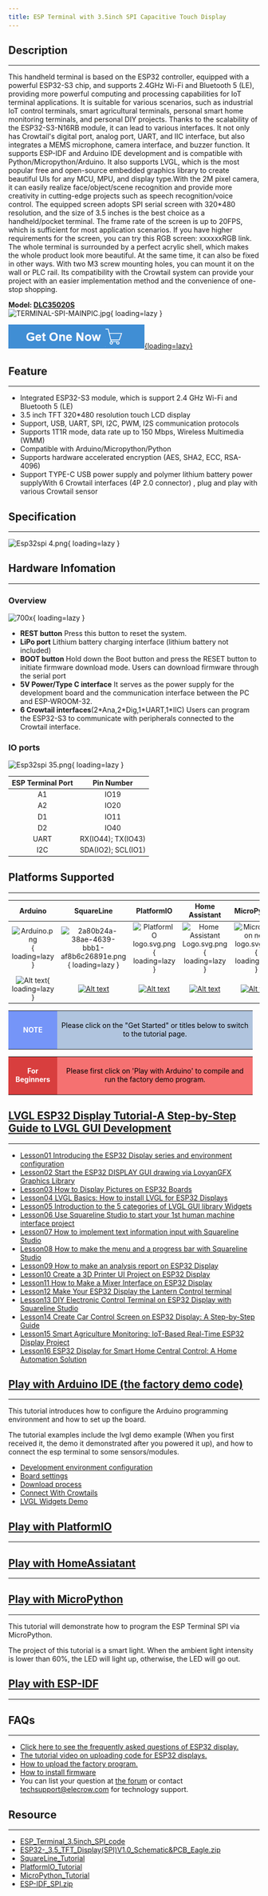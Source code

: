 ```yaml
---
title: ESP Terminal with 3.5inch SPI Capacitive Touch Display
---
```


## Description
-----------

This handheld terminal is based on the ESP32 controller, equipped with a powerful ESP32-S3 chip, and supports 2.4GHz Wi-Fi and Bluetooth 5 (LE), providing more powerful computing and processing capabilities for IoT terminal applications. It is suitable for various scenarios, such as industrial IoT control terminals, smart agricultural terminals, personal smart home monitoring terminals, and personal DIY projects. Thanks to the scalability of the ESP32-S3-N16RB module, it can lead to various interfaces. It not only has Crowtail's digital port, analog port, UART, and IIC interface, but also integrates a MEMS microphone, camera interface, and buzzer function. It supports ESP-IDF and Arduino IDE development and is compatible with Python/Micropython/Arduino. It also supports LVGL, which is the most popular free and open-source embedded graphics library to create beautiful UIs for any MCU, MPU, and display type.With the 2M pixel camera, it can easily realize face/object/scene recognition and provide more creativity in cutting-edge projects such as speech recognition/voice control. The equipped screen adopts SPI serial screen with 320\*480 resolution, and the size of 3.5 inches is the best choice as a handheld/pocket terminal. The frame rate of the screen is up to 20FPS, which is sufficient for most application scenarios. If you have higher requirements for the screen, you can try this RGB screen: xxxxxxRGB link. The whole terminal is surrounded by a perfect acrylic shell, which makes the whole product look more beautiful. At the same time, it can also be fixed in other ways. With two M3 screw mounting holes, you can mount it on the wall or PLC rail. Its compatibility with the Crowtail system can provide your project with an easier implementation method and the convenience of one-stop shopping.

**Model: [DLC35020S](https://www.elecrow.com/esp-terminal-3-5-inch-320-480-spi-tft-capacitive-touch-display-with-ov2640-camera.html)**  
![TERMINAL-SPI-MAINPIC.jpg](https://wiki.elecrow.com/images/thumb/a/a3/TERMINAL-SPI-MAINPIC.jpg/500px-TERMINAL-SPI-MAINPIC.jpg){ loading=lazy }

[![Alt text](./assets/images/Get_one_now.png){loading=lazy}](https://www.elecrow.com/esp-terminal-3-5-inch-320-480-spi-tft-capacitive-touch-display-with-ov2640-camera.html?wiki "Title text")

## Feature
-------

- Integrated ESP32-S3 module, which is support 2.4 GHz Wi-Fi and Bluetooth 5 (LE)
- 3.5 inch TFT 320\*480 resolution touch LCD display
- Support, USB, UART, SPI, I2C, PWM, I2S communication protocols
- Supports 1T1R mode, data rate up to 150 Mbps, Wireless Multimedia (WMM)
- Compatible with Arduino/Micropython/Python
- Supports hardware accelerated encryption (AES, SHA2, ECC, RSA-4096)
- Support TYPE-C USB power supply and polymer lithium battery power supplyWith 6 Crowtail interfaces (4P 2.0 connector) , plug and play with various Crowtail sensor

## Specification
-------------

![Esp32spi 4.png](https://wiki.elecrow.com/images/thumb/d/d1/Esp32spi_4.png/600px-Esp32spi_4.png){ loading=lazy }

## Hardware Infomation
-------------------

### **Overview**

![700x](https://wiki.elecrow.com/images/thumb/2/22/Esp32spi_3.png/700px-Esp32spi_3.png){ loading=lazy }

- **REST button** Press this button to reset the system.
- **LiPo port** Lithium battery charging interface (lithium battery not included)
- **BOOT button** Hold down the Boot button and press the RESET button to initiate firmware download mode. Users can download firmware through the serial port
- **5V Power/Type C interface** It serves as the power supply for the development board and the communication interface between the PC and ESP-WROOM-32.
- **6 Crowtail interfaces**(2\*Ana,2\*Dig,1\*UART,1\*IIC) Users can program the ESP32-S3 to communicate with peripherals connected to the Crowtail interface.

### **IO ports**

![Esp32spi 35.png](https://wiki.elecrow.com/images/thumb/a/a1/Esp32spi_35.png/622px-Esp32spi_35.png){ loading=lazy }

| **ESP Terminal Port** | **Pin Number** |
|:-:|:-:|
| A1 | IO19 |
| A2 | IO20 |
| D1 | IO11 |
| D2 | IO40 |
| UART | RX(IO44); TX(IO43) |
| I2C | SDA(IO2); SCL(IO1) |

## Platforms Supported
-------------------

| **Arduino** | **SquareLine** | **PlatformIO** | **Home Assistant** | **MicroPython** | **ESP-IDF** |
|:-:|:-:|:-:|:-:|:-:|:-:|
| ![Arduino.png](https://wiki.elecrow.com/images/6/63/Arduino.png){ loading=lazy } | ![2a80b24a-38ae-4639-bbb1-af8b6c26891e.png](https://wiki.elecrow.com/images/thumb/9/9b/2a80b24a-38ae-4639-bbb1-af8b6c26891e.png/200px-2a80b24a-38ae-4639-bbb1-af8b6c26891e.png){ loading=lazy } | ![PlatformIO logo.svg.png](https://wiki.elecrow.com/images/thumb/8/82/PlatformIO_logo.svg.png/200px-PlatformIO_logo.svg.png){ loading=lazy } | ![Home Assistant Logo.svg.png](https://wiki.elecrow.com/images/thumb/0/08/Home_Assistant_Logo.svg.png/200px-Home_Assistant_Logo.svg.png){ loading=lazy } | ![MicroPython new logo.svg.png](https://wiki.elecrow.com/images/thumb/c/c9/MicroPython_new_logo.svg.png/200px-MicroPython_new_logo.svg.png){ loading=lazy } | ![38b1d992-8f73-42bb-a922-318053d9042a.png](https://wiki.elecrow.com/images/5/5c/38b1d992-8f73-42bb-a922-318053d9042a.png){ loading=lazy } |
| ![Alt text](https://wiki.elecrow.com/images/thumb/9/93/GetStarted.png/150px-GetStarted.png){ loading=lazy } | [![Alt text](https://wiki.elecrow.com/images/thumb/9/93/GetStarted.png/150px-GetStarted.png)](https://www.elecrow.com/wiki/index.php?title=File:SquareLine_Tutorial.pdf "Title text") | [![Alt text](https://wiki.elecrow.com/images/thumb/9/93/GetStarted.png/150px-GetStarted.png)](./esp-terminal-35-inch-display-platformio-tutorial.md "Title text") | [![Alt text](https://wiki.elecrow.com/images/thumb/9/93/GetStarted.png/150px-GetStarted.png)](https://www.elecrow.com/download/product/DLC35020S/HomeAssistant_3.5SPI.zip "Title text") | [![Alt text](https://wiki.elecrow.com/images/thumb/9/93/GetStarted.png/150px-GetStarted.png)](./esp-terminal-spi-35-inch-display-micropython-tutorial.md "Title text") | [![Alt text](https://wiki.elecrow.com/images/thumb/9/93/GetStarted.png/150px-GetStarted.png)](https://www.elecrow.com/download/product/DLC35020S/ESP-IDF_SPI.zip "Title text") |

<table>
    <tbody>
        <tr>
            <td style="text-align: center;height:5em;width:6em;background:#7595F8;color:white"><b>NOTE</b></td>
            <td style="text-align: center;background:#B0C4DE;color:black;width:27em">Please click on the "Get Started" or titles below to switch to the tutorial page.</td>
        </tr>
    </tbody>
</table>

<table>
    <tbody>
        <tr>
            <td style="text-align: center;height:5em;width:6em;background:#D83E3E;color:white"><b>For Beginners</b></td>
            <td style="text-align: center;background:#F57171;color:black;width:27em">Please first click on 'Play with Arduino' to compile and run the factory demo program.</td>
        </tr>
    </tbody>
</table>

## [LVGL ESP32 Display Tutorial-A Step-by-Step Guide to LVGL GUI Development](./Tutorials.md#lesson01-introducing-the-esp32-display-series-and-environment-configuration)
-------------------------------

- [Lesson01 Introducing the ESP32 Display series and environment configuration](./lesson01-introducing-the-esp32-display-series-and-environment-configuration.md)
- [Lesson02 Start the ESP32 DISPLAY GUI drawing via LovyanGFX Graphics Library](./lesson02-start-the-esp32-display-gui-drawing-via-lovyangfx-graphics-library.md)
- [Lesson03 How to Display Pictures on ESP32 Boards](./lesson03-how-to-display-pictures-on-esp32-boards.md)
- [Lesson04 LVGL Basics: How to install LVGL for ESP32 Displays](./lesson04-lvgl-basics-how-to-install-lvgl-for-esp32-displays.md)
- [Lesson05 Introduction to the 5 categories of LVGL GUI library Widgets](./lesson05-introduction-to-the-5-categories-of-lvgl-gui-library-widgets.md)
- [Lesson06 Use Squareline Studio to start your 1st human machine interface project](./lesson06-use-squareline-studio-to-start-your-1st-human-machine-interface-project.md)
- [Lesson07 How to implement text information input with Squareline Studio](./lesson07-how-to-implement-text-information-input-with-squareline-studio.md)
- [Lesson08 How to make the menu and a progress bar with Squareline Studio](./lesson08-how-to-make-the-menu-and-a-progress-bar-with-squareline-studio.md)
- [Lesson09 How to make an analysis report on ESP32 Display](./lesson09-how-to-make-an-analysis-report-on-esp32-display.md)
- [Lesson10 Create a 3D Printer UI Project on ESP32 Display](./lesson10-create-a-3d-printer-ui-project-on-esp32-display.md)
- [Lesson11 How to Make a Mixer Interface on ESP32 Display](./lesson11-how-to-make-a-mixer-interface-on-esp32-display.md)
- [Lesson12 Make Your ESP32 Display the Lantern Control terminal](./lesson12-make-your-esp32-display-the-lantern-control-terminal.md)
- [Lesson13 DIY Electronic Control Terminal on ESP32 Display with Squareline Studio](./lesson13-diy-electronic-control-terminal-on-esp32-display-with-squareline-studio.md)
- [Lesson14 Create Car Control Screen on ESP32 Display: A Step-by-Step Guide](./lesson14-create-car-control-screen-on-esp32-display-a-step-by-step-guide.md)
- [Lesson15 Smart Agriculture Monitoring: IoT-Based Real-Time ESP32 Display Project](./lesson15-smart-agriculture-monitoring-lot-based-real-time-esp32-display-project.md)
- [Lesson16 ESP32 Display for Smart Home Central Control: A Home Automation Solution](./lesson16-esp32-display-for-smart-home-central-control-a-home-automation-solution.md)

## [Play with Arduino IDE (the factory demo code)](./esp-terminal-spi-35-inch-display-arduino-tutorial.md)
----------------------------------

This tutorial introduces how to configure the Arduino programming environment and how to set up the board.

The tutorial examples include the lvgl demo example (When you first received it, the demo it demonstrated after you powered it up), and how to connect the esp terminal to some sensors/modules.

- [Development environment configuration](./esp-terminal-spi-35-inch-display-arduino-tutorial.md#development-environment-configuration)
- [Board settings](./esp-terminal-spi-35-inch-display-arduino-tutorial.md#board=settings)
- [Download process](./esp-terminal-spi-35-inch-display-arduino-tutorial.md#download-process)
- [Connect With Crowtails](./esp-terminal-spi-35-inch-display-arduino-tutorial.md#connect-with-crowtails)
- [LVGL Widgets Demo](./esp-terminal-spi-35-inch-display-arduino-tutorial.md#lvgl-widgets-demo)

## [Play with PlatformIO](./esp-terminal-35-inch-display-platformio-tutorial.md)
---------------------------------------------------

## [Play with HomeAssiatant](https://www.elecrow.com/download/product/DLC35020S/HomeAssistant_3.5SPI.zip)
------------------------------------------------------------------------------------------------------

## [Play with MicroPython](./esp-terminal-spi-35-inch-display-micropython-tutorial.md)
----------------------------------------------------------------------------------------------------------------------------

This tutorial will demonstrate how to program the ESP Terminal SPI via MicroPython.

The project of this tutorial is a smart light. When the ambient light intensity is lower than 60%, the LED will light up, otherwise, the LED will go out.

## [Play with ESP-IDF](https://www.elecrow.com/download/product/DLC35020S/ESP-IDF_SPI.zip)
---------------------------------------------------------------------------------------

## FAQs
----

- [Click here to see the frequently asked questions of ESP32 display.](https://forum.elecrow.com/discussion/492/esp-terminal-esp32-hmi-display-faqs)
- [The tutorial video on uploading code for ESP32 displays.](https://www.youtube.com/watch?v=7rstSmn_YKM)
- [How to upload the factory program.](https://forum.elecrow.com/discussion/495/how-to-upload-the-esp32-display-factory-program-by-arduino-ide)
- [How to install firmware](https://forum.elecrow.com/discussion/510/how-to-install-the-factory-demo-firmware-with-flash-download-tool/p1?new=1)
- You can list your question at [the forum](https://forum.elecrow.com/) or contact techsupport@elecrow.com for technology support.

## Resource
--------

- [ESP\_Terminal\_3.5inch\_SPI\_code](https://wiki.elecrow.com/images/8/8f/ESP_Terminal_3.5inch_SPI_code.zip)
- [ESP32-\_3.5\_TFT\_Display(SPI)V1.0\_Schematic&amp;PCB\_Eagle.zip](https://wiki.elecrow.com/images/e/e7/ESP32-_3.5_TFT_Display%28SPI%29V1.0_20230116_Eagle.zip)
- [SquareLine\_Tutorial](https://wiki.elecrow.com/images/5/5e/SquareLine_Tutorial.pdf)
- [PlatformIO\_Tutorial](https://www.elecrow.com/download/product/DLC35020S/PlatformIO_SPI.zip)
- [MicroPython\_Tutorial](https://www.elecrow.com/download/product/DLC35020S/Micropython.zip)
- [ESP-IDF\_SPI.zip](https://www.elecrow.com/download/product/DLC35020S/ESP-IDF_SPI.zip)